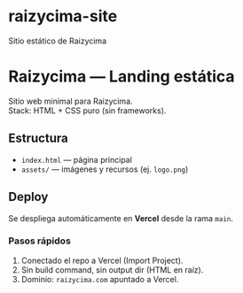 # raizycima-site
Sitio estático de Raizycima

# Raizycima — Landing estática

Sitio web minimal para Raizycima.  
Stack: HTML + CSS puro (sin frameworks).

## Estructura
- `index.html` — página principal
- `assets/` — imágenes y recursos (ej. `logo.png`)

## Deploy
Se despliega automáticamente en **Vercel** desde la rama `main`.

### Pasos rápidos
1. Conectado el repo a Vercel (Import Project).
2. Sin build command, sin output dir (HTML en raíz).
3. Dominio: `raizycima.com` apuntado a Vercel.
